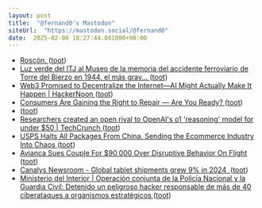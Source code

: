 ```yaml
---
layout: post
title:  "@fernand0's Mastodon"
siteUrl:  "https://mastodon.social/@fernand0"
date:  2025-02-08 18:27:44.081000+00:00
---
```

*  [Roscón. ](https://avecesunafoto.wordpress.com/2025/02/08/roscon-4) ([toot](https://mastodon.social/@fernand0/113969677210696466))
*  [Luz verde del ITJ al Museo de la memoria del accidente ferroviario de Torre del Bierzo en 1944, el más grav... ](https://www.infobierzo.com/bierzo-noticias/ayuda-museo-accidente-ferroviario-torre-bierzo-1944_1020777_102.htm) ([toot](https://mastodon.social/@fernand0/113969614259939591))
*  [Web3 Promised to Decentralize the Internet—AI Might Actually Make It Happen \| HackerNoon ](https://hackernoon.com/web3-promised-to-decentralize-the-internetai-might-actually-make-it-happe) ([toot](https://mastodon.social/@fernand0/113969442221089480))
*  [Consumers Are Gaining the Right to Repair — Are You Ready? ](https://sloanreview.mit.edu/article/consumers-are-gaining-the-right-to-repair-are-you-ready) ([toot](https://mastodon.social/@fernand0/113969247742388227))
*  [ ](https://paquita.masto.host/@microblogc) ([toot](https://mastodon.social/@fernand0/113969229271132360))
*  [Researchers created an open rival to OpenAI's o1 'reasoning' model for under $50 \| TechCrunch ](https://techcrunch.com/2025/02/05/researchers-created-an-open-rival-to-openais-o1-reasoning-model-for-under-50) ([toot](https://mastodon.social/@fernand0/113968903417074269))
*  [USPS Halts All Packages From China, Sending the Ecommerce Industry Into Chaos ](https://www.wired.com/story/tariffs-trump-ecommerce-amazon-temu) ([toot](https://mastodon.social/@fernand0/113968282675655422))
*  [Avianca Sues Couple For $90,000 Over Disruptive Behavior On Flight ](https://www.gatechecked.com/avianca-sues-couple-90000-in-damages-disruptive-behavior-1006) ([toot](https://mastodon.social/@fernand0/113968042636579079))
*  [Canalys Newsroom - Global tablet shipments grew 9% in 2024  ](https://www.canalys.com/newsroom/global-tablet-shipments-q4-202) ([toot](https://mastodon.social/@fernand0/113967851127402216))
*  [Ministerio del Interior \|  Operación conjunta de la Policía Nacional y la Guardia Civil: Detenido un peligroso hacker responsable de más de 40 ciberataques a organismos estratégicos   ](https://www.interior.gob.es/opencms/es/detalle/articulo/Detenido-un-peligroso-hacker-responsable-de-mas-de-40-ciberataques-a-organismos-estrategicos/) ([toot](https://mastodon.social/@fernand0/113966584057451294))
